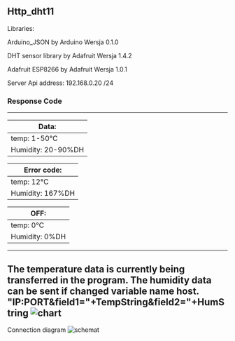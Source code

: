 ## Http_dht11

Libraries:

Arduino_JSON
by Arduino Wersja 0.1.0

DHT sensor library
by Adafruit Wersja 1.4.2

Adafruit ESP8266
by Adafruit Wersja 1.0.1

Server Api address: 192.168.0.20 /24 


### Response Code ###
---------------------------------------------------------------
Data: |
--- |
temp: 1-50°C |
Humidity: 20-90%DH |

Error code: |
--- |  
temp: 12°C |
Humidity: 167%DH |

OFF: |
--- |
temp: 0°C |
Humidity: 0%DH |

---------------------------------------------------------------
The temperature data is currently being transferred in the program.
The humidity data can be sent if changed variable name host.
"IP:PORT&field1="+TempString&field2="+HumString
![chart](https://github.com/SmartHomeUMG/Http_dht11/blob/main/chartThingSpeak.png)
---------------------------------------------------------------
Connection diagram
![schemat](https://github.com/SmartHomeUMG/Http_dht11/blob/main/schemat.png)




